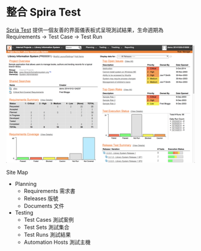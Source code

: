 # 整合 Spira Test
[Spria Test](http://www.inflectra.com/SpiraTest/)  提供一個友善的界面儀表板式呈現測試結果，生命週期為 Requirements -> Test Case -> Test Run

![Dashboard](Dashboard.png)


Site Map
* Planning
	* Requirements 需求書
	* Releases 版號
	* Documents 文件
* Testing
	* Test Cases 測試案例
	* Test Sets  測試集合
	* Test Runs  測試結果
	* Automation Hosts	測試主機
